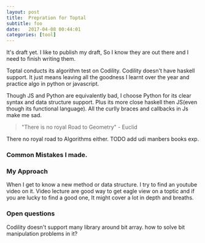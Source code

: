 ```yaml
---
layout: post
title:  Prepration for Toptal
subtitle: foo
date:   2017-04-08 00:44:01
categories: [tool]
---
```


It's draft yet. I like to publish my draft, So I know they are out there and I need to finish writing them.

Toptal conducts its algorithm test on Codility. Codility doesn't have haskell support. It just means leaving all the goodness I learnt over the year and practice algo in python or javascript.

Though JS and Python are equivalently bad, I choose Python for its clear syntax and data structure support. Plus its more close 
haskell then JS(even though its functional language). All the curlly braces and callbacks in Js make me sad.

> "There is no royal Road to Geometry" - Euclid

There no royal road to Algorithms either. 
TODO add udi manbers books exp.

### Common Mistakes I made.



### My Approach
When I get to know a new method or data structure. I try to find an youtube video on it. Video lecture are good way to get eagle view on a toptic and if you are lucky to find a good one, It might cover a lot in depth and breaths.



### Open questions
Codility doesn't support many library around bit array. how to solve bit manipulation problems in it?
